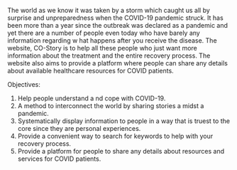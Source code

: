 The world as we know it was taken by a storm which caught us all by surprise and
unpreparedness when the COVID-19 pandemic struck. It has been more than a year
since the outbreak was declared as a pandemic and yet there are a number of people
even today who have barely any information regarding w hat happens after you
receive the disease. The website, CO-Story is to help all these people who just want
more information about the treatment and the entire recovery process. The website
also aims to provide a platform where people can share any details about available
healthcare resources for COVID patients.

Objectives:
1. Help people understand a nd cope with COVID-19.
2. A method to interconnect the world by sharing stories a midst a pandemic.
3. Systematically display information to people in a way that is truest to the core
since they are personal experiences.
4. Provide a convenient way to search for keywords to help with your recovery
process.
5. Provide a platform for people to share any details about resources and services for
COVID patients.
